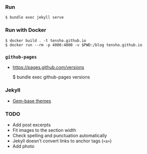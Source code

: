 ### Run

    $ bundle exec jekyll serve

### Run with Docker

    $ docker build . -t tensho.github.io
    $ docker run --rm -p 4000:4000 -v $PWD:/blog tensho.github.io
    
### `github-pages`

- https://pages.github.com/versions

    $ bundle exec github-pages versions
    
### Jekyll

- [Gem-base themes](https://jekyllrb.com/docs/themes/#understanding-gem-based-themes)

### TODO

- Add post excerpts
- Fit images to the section width
- Check spelling and punctuation automatically
- Jekyll doesn't convert links to anchor tags (`<a>`)
- Add photo
